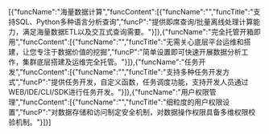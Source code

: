 [{"funcName":"海量数据计算","funcContent":[{"funcName":"","funcTitle":"支持SQL、Python多种语言分析查询","funcP":"提供即席查询/批量离线处理计算能力，满足海量数据ETL以及交互式查询需要。"}]},{"funcName":"完全托管开箱即用","funcContent":[{"funcName":"","funcTitle":"无需关心底层平台运维和搭建，让您专注于数据价值的挖掘","funcP":"简单设置即可快速开展数据分析工作，集群底层搭建及运维完全托管。"}]},{"funcName":"任务开发","funcContent":[{"funcName":"","funcTitle":"支持多种任务开发方式","funcP":"提供任务开发，自定义函数，任务调度功能，支持开发人员通过WEB/IDE/CLI/SDK进行任务开发。"}]},{"funcName":"用户权限管理","funcContent":[{"funcName":"","funcTitle":"细粒度的用户权限设置","funcP":"对数据存储和访问制定安全机制，对数据操作权限具备多维权限校验机制。"}]}]